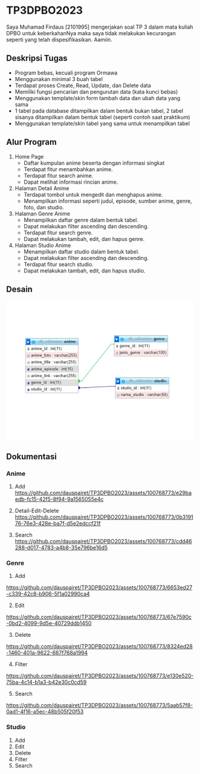 # TP3DPBO2023

Saya Muhamad Firdaus [2101995] mengerjakan soal TP 3 dalam mata kuliah DPBO untuk keberkahanNya maka saya tidak melakukan kecurangan seperti yang telah dispesifikasikan. Aamiin.

## Deskripsi Tugas
- Program bebas, kecuali program Ormawa
- Menggunakan minimal 3 buah tabel
- Terdapat proses Create, Read, Update, dan Delete data
- Memiliki fungsi pencarian dan pengurutan data (kata kunci bebas)
- Menggunakan template/skin form tambah data dan ubah data yang sama
- 1 tabel pada database ditampilkan dalam bentuk bukan tabel, 2 tabel sisanya ditampilkan dalam bentuk tabel (seperti contoh saat praktikum)
- Menggunakan template/skin tabel yang sama untuk menampilkan tabel

## Alur Program
1. Home Page
    - Daftar kumpulan anime beserta dengan informasi singkat
    - Terdapat fitur menambahkan anime.
    - Terdapat fitur search anime.
    - Dapat melihat informasi rincian anime.
2. Halaman Detail Anime
    - Terdapat tombol untuk mengedit dan menghapus anime.
    - Menampilkan informasi seperti judul, episode, sumber anime, genre, foto, dan studio.
3. Halaman Genre Anime
    - Menampilkan daftar genre dalam bentuk tabel.
    - Dapat melakukan filter ascending dan descending.
    - Terdapat fitur search genre.
    - Dapat melakukan tambah, edit, dan hapus genre.
4. Halaman Studio Anime
    - Menampilkan daftar studio dalam bentuk tabel.
    - Dapat melakukan filter ascending dan descending.
    - Terdapat fitur search studio.
    - Dapat melakukan tambah, edit, dan hapus studio.

## Desain
<div align="center">
    <img src="https://github.com/dauspairet/TP3DPBO2023/blob/main/Desain%20database/desain_db.jpg" alt="desain_db">
</div>

## Dokumentasi
### Anime
1. Add
https://github.com/dauspairet/TP3DPBO2023/assets/100768773/e29baedb-fc15-42f5-8f94-9a1565055e4c

2. Detail-Edit-Delete
https://github.com/dauspairet/TP3DPBO2023/assets/100768773/0b319176-76e3-428e-ba7f-d5e2edccf21f

3. Search
https://github.com/dauspairet/TP3DPBO2023/assets/100768773/cdd46288-d017-4783-a4b8-35e796be16d5

### Genre
1. Add


https://github.com/dauspairet/TP3DPBO2023/assets/100768773/6653ed27-c339-42c8-b906-5f1a02990ca4


2. Edit


https://github.com/dauspairet/TP3DPBO2023/assets/100768773/67e7590c-0bd2-4099-9d5e-40729ddb1450



3. Delete


https://github.com/dauspairet/TP3DPBO2023/assets/100768773/8324ed28-1460-401a-9622-687f768a1994



4. Filter



https://github.com/dauspairet/TP3DPBO2023/assets/100768773/e130e520-75ba-4c14-b1a3-b42e30c0cd59


5. Search


https://github.com/dauspairet/TP3DPBO2023/assets/100768773/5aab57f8-0ad1-4f16-a5ec-48b505f20f53




### Studio    
1. Add
2. Edit
3. Delete
4. Filter
5. Search

